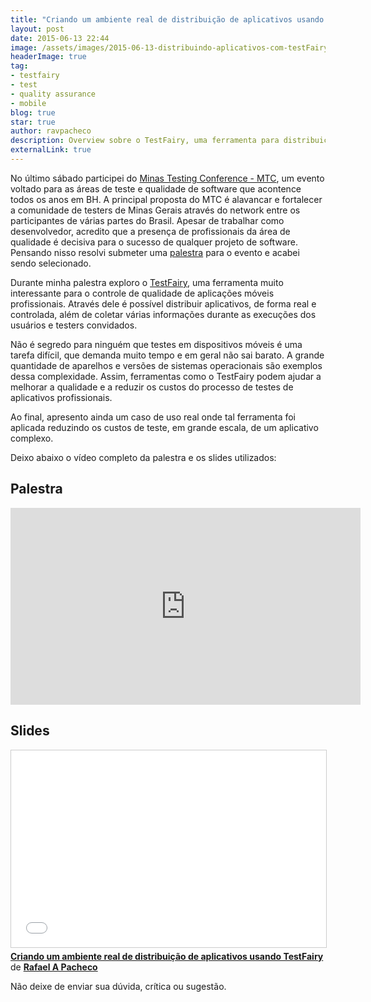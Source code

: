 ```yaml
---
title: "Criando um ambiente real de distribuição de aplicativos usando TestFairy"
layout: post
date: 2015-06-13 22:44
image: /assets/images/2015-06-13-distribuindo-aplicativos-com-testFairy/mtc2015.jpg
headerImage: true
tag:
- testfairy
- test
- quality assurance
- mobile
blog: true
star: true
author: ravpacheco
description: Overview sobre o TestFairy, uma ferramenta para distribuição e controle de qualidade de aplicações móveis profissionais
externalLink: true
---
```


No último sábado participei do [Minas Testing Conference - MTC](http://minastestingconference.com.br/), um evento voltado para as 
áreas de teste e qualidade de software que acontence todos os anos em BH. A principal proposta do MTC é alavancar e fortalecer a 
comunidade de testers de Minas Gerais através do network entre os participantes de várias partes do Brasil. Apesar de trabalhar 
como desenvolvedor, acredito que a presença de profissionais da área de qualidade é decisiva para o sucesso de qualquer projeto de software. 
Pensando nisso resolvi submeter uma [palestra](https://web.archive.org/web/20151118155644/http://www.minastestingconference.com.br/) 
para o evento e acabei sendo selecionado. 

Durante minha palestra exploro o [TestFairy](https://testfairy.com/), uma ferramenta muito interessante para o controle de qualidade de aplicações móveis 
profissionais. Através dele é possível distribuir aplicativos, de forma real e controlada, além de coletar várias informações 
durante as execuções dos usuários e testers convidados. 

Não é segredo para ninguém que testes em dispositivos móveis é uma tarefa difícil, que demanda muito tempo e em geral não sai barato. 
A grande quantidade de aparelhos e versões de sistemas operacionais são exemplos dessa complexidade. Assim, ferramentas como o TestFairy 
podem ajudar a melhorar a qualidade e a reduzir os custos do processo de testes de aplicativos profissionais.   

Ao final, apresento ainda um caso de uso real onde tal ferramenta foi aplicada reduzindo os custos de teste, em grande escala, de um aplicativo complexo. 

Deixo abaixo o vídeo completo da palestra e os slides utilizados:

## Palestra

<iframe width="560" height="315" src="https://www.youtube.com/embed/58zaYq1C-n0?list=PLak0Xg-BoEjsna4OJoavYBro1Sjv7wjv8" frameborder="0" allowfullscreen></iframe>

## Slides 

<iframe src="//www.slideshare.net/slideshow/embed_code/key/f6CuQfdbxbYRHp" width="560" height="315" frameborder="0" marginwidth="0" marginheight="0" scrolling="no" style="border:1px solid #CCC; border-width:1px; margin-bottom:5px; max-width: 100%;" allowfullscreen> </iframe> <div style="margin-bottom:5px"> <strong> <a href="//www.slideshare.net/RafaelAvelar1/criando-um-ambiente-real-de-distribuio-de-aplicativos-usando-testfairy" title="Criando um ambiente real de distribuição de aplicativos usando TestFairy" target="_blank">Criando um ambiente real de distribuição de aplicativos usando TestFairy</a> </strong> de <strong><a target="_blank" href="//www.slideshare.net/RafaelAvelar1">Rafael A Pacheco</a></strong> </div>

Não deixe de enviar sua dúvida, crítica ou sugestão.





